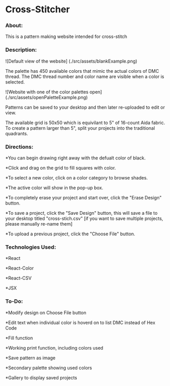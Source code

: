 # Cross-Stitcher

### About:

This is a pattern making website intended for cross-stitch

### Description:

![Default view of the website] (./src/assets/blankExample.png)

The palette has 450 available colors that mimic the actual colors of DMC thread. The DMC thread number and color name are visible when a color is selected. 

![Website with one of the color palettes open] (./src/assets/openPaletteExample.png)

Patterns can be saved to your desktop and then later re-uploaded to edit or view. 

The available grid is 50x50 which is equivilant to 5" of 16-count Aida fabric. To create a pattern larger than 5", split your projects into the traditional quadrants. 

### Directions:

*You can begin drawing right away with the defualt color of black. 

*Click and drag on the grid to fill squares with color.

*To select a new color, click on a color category to browse shades.

*The active color will show in the pop-up box.

*To completely erase your project and start over, click the "Erase Design" button.

*To save a project, click the "Save Design" button, this will save a file to your desktop titled "cross-stich.csv" [if you want to save multiple projects, please manually re-name them]

*To upload a previous project, click the "Choose File" button.

### Technologies Used:

*React

*React-Color

*React-CSV

*JSX

### To-Do:

*Modify design on Choose File button 

*Edit text when individual color is hoverd on to list DMC instead of Hex Code

*Fill function

*Working print function, including colors used

*Save pattern as image

*Secondary palette showing used colors

*Gallery to display saved projects